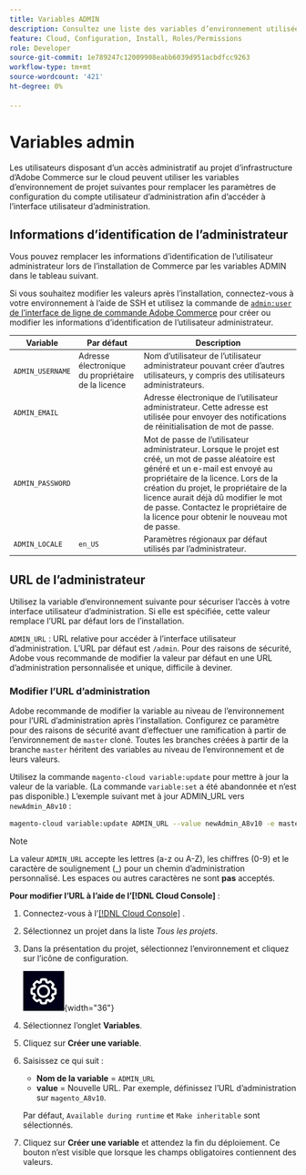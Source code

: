 ```yaml
---
title: Variables ADMIN
description: Consultez une liste des variables d’environnement utilisées lors de l’installation d’Adobe Commerce sur une infrastructure cloud.
feature: Cloud, Configuration, Install, Roles/Permissions
role: Developer
source-git-commit: 1e789247c12009908eabb6039d951acbdfcc9263
workflow-type: tm+mt
source-wordcount: '421'
ht-degree: 0%

---
```


# Variables admin

Les utilisateurs disposant d’un accès administratif au projet d’infrastructure d’Adobe Commerce sur le cloud peuvent utiliser les variables d’environnement de projet suivantes pour remplacer les paramètres de configuration du compte utilisateur d’administration afin d’accéder à l’interface utilisateur d’administration.

## Informations d’identification de l’administrateur

Vous pouvez remplacer les informations d’identification de l’utilisateur administrateur lors de l’installation de Commerce par les variables ADMIN dans le tableau suivant.

Si vous souhaitez modifier les valeurs après l’installation, connectez-vous à votre environnement à l’aide de SSH et utilisez la commande de [`admin:user` de l’interface de ligne de commande Adobe Commerce](https://experienceleague.adobe.com/docs/commerce-operations/installation-guide/tutorials/admin.html?lang=fr) pour créer ou modifier les informations d’identification de l’utilisateur administrateur.

| Variable | Par défaut | Description |
| -------------- | --------------------------- | ----------- |
| `ADMIN_USERNAME` | Adresse électronique du propriétaire de la licence | Nom d’utilisateur de l’utilisateur administrateur pouvant créer d’autres utilisateurs, y compris des utilisateurs administrateurs. |
| `ADMIN_EMAIL` |                             | Adresse électronique de l’utilisateur administrateur. Cette adresse est utilisée pour envoyer des notifications de réinitialisation de mot de passe. |
| `ADMIN_PASSWORD` |                             | Mot de passe de l’utilisateur administrateur. Lorsque le projet est créé, un mot de passe aléatoire est généré et un e-mail est envoyé au propriétaire de la licence. Lors de la création du projet, le propriétaire de la licence aurait déjà dû modifier le mot de passe. Contactez le propriétaire de la licence pour obtenir le nouveau mot de passe. |
| `ADMIN_LOCALE` | `en_US` | Paramètres régionaux par défaut utilisés par l’administrateur. |

## URL de l’administrateur

Utilisez la variable d’environnement suivante pour sécuriser l’accès à votre interface utilisateur d’administration. Si elle est spécifiée, cette valeur remplace l’URL par défaut lors de l’installation.

`ADMIN_URL` : URL relative pour accéder à l’interface utilisateur d’administration. L’URL par défaut est `/admin`. Pour des raisons de sécurité, Adobe vous recommande de modifier la valeur par défaut en une URL d’administration personnalisée et unique, difficile à deviner.

### Modifier l’URL d’administration

Adobe recommande de modifier la variable au niveau de l’environnement pour l’URL d’administration après l’installation. Configurez ce paramètre pour des raisons de sécurité avant d’effectuer une ramification à partir de l’environnement de `master` cloné. Toutes les branches créées à partir de la branche `master` héritent des variables au niveau de l’environnement et de leurs valeurs.

Utilisez la commande `magento-cloud variable:update` pour mettre à jour la valeur de la variable. (La commande `variable:set` a été abandonnée et n’est pas disponible.) L’exemple suivant met à jour ADMIN_URL vers `newAdmin_A8v10` :

```bash
magento-cloud variable:update ADMIN_URL --value newAdmin_A8v10 -e master
```

>[!NOTE]
>
>La valeur `ADMIN_URL` accepte les lettres (a-z ou A-Z), les chiffres (0-9) et le caractère de soulignement (_) pour un chemin d’administration personnalisé. Les espaces ou autres caractères ne sont **pas** acceptés.

**Pour modifier l’URL à l’aide de l’[!DNL Cloud Console]** :

1. Connectez-vous à l’[[!DNL Cloud Console]](https://console.adobecommerce.com) .

1. Sélectionnez un projet dans la liste _Tous les projets_.

1. Dans la présentation du projet, sélectionnez l’environnement et cliquez sur l’icône de configuration.

   ![ Configuration du projet ](../../assets/icon-configure.png){width="36"}

1. Sélectionnez l’onglet **Variables**.

1. Cliquez sur **Créer une variable**.

1. Saisissez ce qui suit :

   - **Nom de la variable** = `ADMIN_URL`
   - **value** = Nouvelle URL. Par exemple, définissez l’URL d’administration sur `magento_A8v10`.

   Par défaut, `Available during runtime` et `Make inheritable` sont sélectionnés.

1. Cliquez sur **Créer une variable** et attendez la fin du déploiement. Ce bouton n’est visible que lorsque les champs obligatoires contiennent des valeurs.
